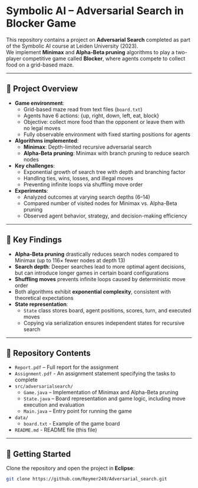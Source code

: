 # Symbolic AI – Adversarial Search in Blocker Game

This repository contains a project on **Adversarial Search** completed as part of the Symbolic AI course at Leiden University (2023).  
We implement **Minimax** and **Alpha-Beta pruning** algorithms to play a two-player competitive game called **Blocker**, where agents compete to collect food on a grid-based maze.

---

## 📖 Project Overview
- **Game environment**: 
  - Grid-based maze read from text files (`board.txt`)
  - Agents have 6 actions: {up, right, down, left, eat, block}
  - Objective: collect more food than the opponent or leave them with no legal moves
  - Fully observable environment with fixed starting positions for agents
- **Algorithms implemented**:
  - **Minimax**: Depth-limited recursive adversarial search
  - **Alpha-Beta pruning**: Minimax with branch pruning to reduce search nodes
- **Key challenges**:
  - Exponential growth of search tree with depth and branching factor
  - Handling ties, wins, losses, and illegal moves
  - Preventing infinite loops via shuffling move order
- **Experiments**:
  - Analyzed outcomes at varying search depths (6–14)
  - Compared number of visited nodes for Minimax vs. Alpha-Beta pruning
  - Observed agent behavior, strategy, and decision-making efficiency

---

## 🔑 Key Findings
- **Alpha-Beta pruning** drastically reduces search nodes compared to Minimax (up to 116× fewer nodes at depth 13)
- **Search depth**: Deeper searches lead to more optimal agent decisions, but can introduce longer games in certain board configurations
- **Shuffling moves** prevents infinite loops caused by deterministic move order
- Both algorithms exhibit **exponential complexity**, consistent with theoretical expectations
- **State representation**:
  - `State` class stores board, agent positions, scores, turn, and executed moves
  - Copying via serialization ensures independent states for recursive search

---

## 📂 Repository Contents
- `Report.pdf` – Full report for the assignment
- `Assignment.pdf` - An assignment statement specifying the tasks to complete
- `src/adversarialsearch/`
  - `Game.java` – Implementation of Minimax and Alpha-Beta pruning  
  - `State.java` – Board representation and game logic, including move execution and evaluation
  - `Main.java` – Entry point for running the game
- `data/`
  - `board.txt` - Example of the game board
- `README.md` - README file (this file)

---

## 🚀 Getting Started
Clone the repository and open the project in **Eclipse**:

```bash
git clone https://github.com/Reymer249/Adversarial_search.git

